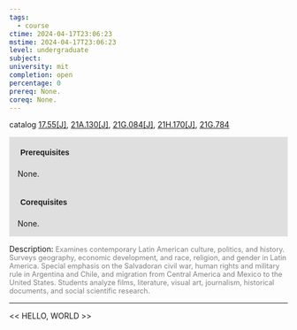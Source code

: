 ```yaml
---
tags:
  - course
ctime: 2024-04-17T23:06:23
mstime: 2024-04-17T23:06:23
level: undergraduate
subject: 
university: mit
completion: open
percentage: 0
prereq: None.
coreq: None.
---
```


catalog [17.55[J]](http://student.mit.edu/catalog/m17b.html#17.55), [21A.130[J]](http://student.mit.edu/catalog/m21Aa.html#21A.130), [21G.084[J]](http://student.mit.edu/catalog/m21Ga.html#21G.084), [21H.170[J]](http://student.mit.edu/catalog/m21Ha.html#21H.170), [21G.784](http://student.mit.edu/catalog/m21Gs.html#21G.784)

<span style="display: block; padding: 15px; background-color: rgb(100, 100, 100, 0.2);"><font id="m_prereq1620_0" style="display: block; font-family: Arial, sans-serif; font-weight: bold; padding: 5px">Prerequisites</font><br><span id="prereq1620_0">None.</span></span>
<span style="display: block; padding: 15px; background-color: rgb(100, 100, 100, 0.2);"><font id="m_coreq1620_0" style="display: block; font-family: Arial, sans-serif; font-weight: bold; padding: 5px">Corequisites</font><br><span id="coreq1620_0">None.</span></span>

<font style="">Description:</font>
<font style="color: grey; font-size: 0.8rem;">Examines contemporary Latin American culture, politics, and history. Surveys geography, economic development, and race, religion, and gender in Latin America. Special emphasis on the Salvadoran civil war, human rights and military rule in Argentina and Chile, and migration from Central America and Mexico to the United States. Students analyze films, literature, visual art, journalism, historical documents, and social scientific research.</font>



---

<< HELLO, WORLD >>

